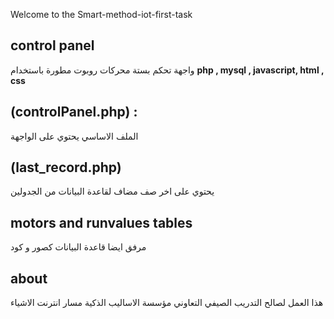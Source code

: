 Welcome to the Smart-method-iot-first-task 

## control panel

واجهة تحكم بستة محركات روبوت مطورة باستخدام **php , mysql , javascript, html , css**
##  (controlPanel.php) :
الملف الاساسي  يحتوي على الواجهة 
##  (last_record.php)
  يحتوي على اخر صف مضاف لقاعدة البيانات من الجدولين 
##   motors and runvalues tables
مرفق ايضا قاعدة البيانات كصور و كود 
## about
هذا العمل لصالح التدريب الصيفي التعاوني مؤسسة الاساليب الذكية 
مسار انترنت الاشياء 
 
